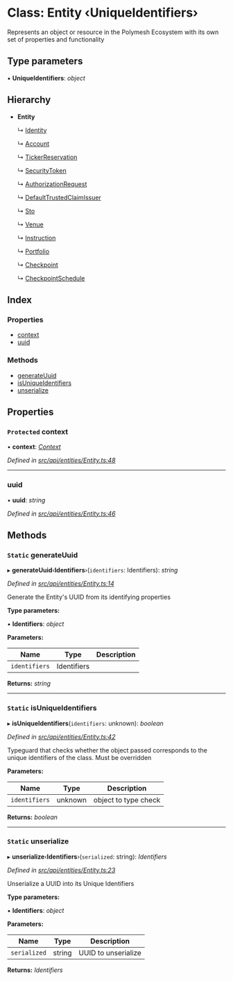 # Class: Entity ‹**UniqueIdentifiers**›

Represents an object or resource in the Polymesh Ecosystem with its own set of properties and functionality

## Type parameters

▪ **UniqueIdentifiers**: *object*

## Hierarchy

* **Entity**

  ↳ [Identity](identity.md)

  ↳ [Account](account.md)

  ↳ [TickerReservation](tickerreservation.md)

  ↳ [SecurityToken](securitytoken.md)

  ↳ [AuthorizationRequest](authorizationrequest.md)

  ↳ [DefaultTrustedClaimIssuer](defaulttrustedclaimissuer.md)

  ↳ [Sto](sto.md)

  ↳ [Venue](venue.md)

  ↳ [Instruction](instruction.md)

  ↳ [Portfolio](portfolio.md)

  ↳ [Checkpoint](checkpoint.md)

  ↳ [CheckpointSchedule](checkpointschedule.md)

## Index

### Properties

* [context](entity.md#protected-context)
* [uuid](entity.md#uuid)

### Methods

* [generateUuid](entity.md#static-generateuuid)
* [isUniqueIdentifiers](entity.md#static-isuniqueidentifiers)
* [unserialize](entity.md#static-unserialize)

## Properties

### `Protected` context

• **context**: *[Context](context.md)*

*Defined in [src/api/entities/Entity.ts:48](https://github.com/PolymathNetwork/polymesh-sdk/blob/c77f6a3e/src/api/entities/Entity.ts#L48)*

___

###  uuid

• **uuid**: *string*

*Defined in [src/api/entities/Entity.ts:46](https://github.com/PolymathNetwork/polymesh-sdk/blob/c77f6a3e/src/api/entities/Entity.ts#L46)*

## Methods

### `Static` generateUuid

▸ **generateUuid**‹**Identifiers**›(`identifiers`: Identifiers): *string*

*Defined in [src/api/entities/Entity.ts:14](https://github.com/PolymathNetwork/polymesh-sdk/blob/c77f6a3e/src/api/entities/Entity.ts#L14)*

Generate the Entity's UUID from its identifying properties

**Type parameters:**

▪ **Identifiers**: *object*

**Parameters:**

Name | Type | Description |
------ | ------ | ------ |
`identifiers` | Identifiers |   |

**Returns:** *string*

___

### `Static` isUniqueIdentifiers

▸ **isUniqueIdentifiers**(`identifiers`: unknown): *boolean*

*Defined in [src/api/entities/Entity.ts:42](https://github.com/PolymathNetwork/polymesh-sdk/blob/c77f6a3e/src/api/entities/Entity.ts#L42)*

Typeguard that checks whether the object passed corresponds to the unique identifiers of the class. Must be overridden

**Parameters:**

Name | Type | Description |
------ | ------ | ------ |
`identifiers` | unknown | object to type check  |

**Returns:** *boolean*

___

### `Static` unserialize

▸ **unserialize**‹**Identifiers**›(`serialized`: string): *Identifiers*

*Defined in [src/api/entities/Entity.ts:23](https://github.com/PolymathNetwork/polymesh-sdk/blob/c77f6a3e/src/api/entities/Entity.ts#L23)*

Unserialize a UUID into its Unique Identifiers

**Type parameters:**

▪ **Identifiers**: *object*

**Parameters:**

Name | Type | Description |
------ | ------ | ------ |
`serialized` | string | UUID to unserialize  |

**Returns:** *Identifiers*

